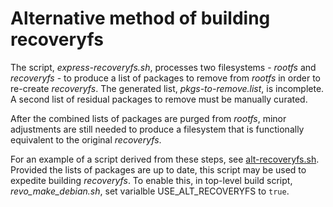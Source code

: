 # Alternative method of building recoveryfs

The script, *express-recoveryfs.sh*, processes two filesystems -
*rootfs* and *recoveryfs* - to produce a list of packages to remove
from *rootfs* in order to re-create *recoveryfs*. The generated list,
*pkgs-to-remove.list*, is incomplete. A second list of residual
packages to remove must be manually curated.

After the combined lists of packages are purged from *rootfs*, minor
adjustments are still needed to produce a filesystem that is functionally
equivalent to the original *recoveryfs*.

For an example of a script derived from these steps,
see
[alt-recoveryfs.sh](https://github.com/revolution-robotics/roadrunner-debian/blob/debian_buster_rr01/revo/alt-recoveryfs.sh).
Provided the lists of packages are up to date, this script may be used
to expedite building *recoveryfs*. To enable this, in top-level build script,
*revo_make_debian.sh*, set varialble USE_ALT_RECOVERYFS to `true`.
